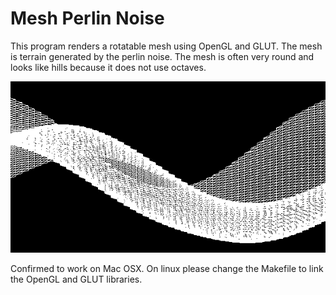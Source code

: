 # Mesh Perlin Noise

This program renders a rotatable mesh using OpenGL and GLUT. The mesh is terrain generated by the perlin noise. The mesh is often very round and looks like hills because it does not use octaves.  

![unable to load image](/res/img.png)

Confirmed to work on Mac OSX. On linux please change the Makefile to link the OpenGL and GLUT libraries.
